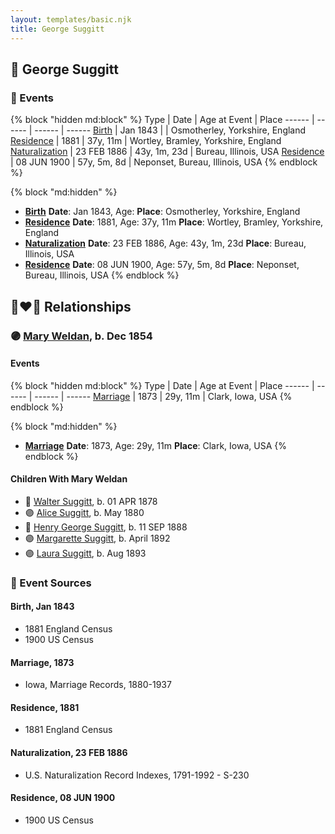 ```yaml
---
layout: templates/basic.njk
title: George Suggitt
---
```

## 🔵 George Suggitt


### 📆 Events

{% block "hidden md:block" %}
Type | Date | Age at Event | Place
------ | ------ | ------ | ------
[Birth](#event-event-2) | Jan 1843 |  | Osmotherley, Yorkshire, England
[Residence](#event-event-0) | 1881 | 37y, 11m | Wortley, Bramley, Yorkshire, England
[Naturalization](#event-event-1) | 23 FEB 1886 | 43y, 1m, 23d | Bureau, Illinois, USA
[Residence](#event-event-2) | 08 JUN 1900 | 57y, 5m, 8d | Neponset, Bureau, Illinois, USA
{% endblock %}

{% block "md:hidden" %}
- **[Birth](#event-event-2)**
**Date**: Jan 1843, Age:
**Place**: Osmotherley, Yorkshire, England
- **[Residence](#event-event-0)**
**Date**: 1881, Age: 37y, 11m
**Place**: Wortley, Bramley, Yorkshire, England
- **[Naturalization](#event-event-1)**
**Date**: 23 FEB 1886, Age: 43y, 1m, 23d
**Place**: Bureau, Illinois, USA
- **[Residence](#event-event-2)**
**Date**: 08 JUN 1900, Age: 57y, 5m, 8d
**Place**: Neponset, Bureau, Illinois, USA
{% endblock %}

## 👩‍❤️‍👨 Relationships

### 🟣 [Mary Weldan](/people/1/18538354), b. Dec 1854

#### Events

{% block "hidden md:block" %}
Type | Date | Age at Event | Place
------ | ------ | ------ | ------
[Marriage](#event-family-0-event-0) | 1873 | 29y, 11m | Clark, Iowa, USA
{% endblock %}

{% block "md:hidden" %}
- **[Marriage](#event-family-0-event-0)**
**Date**: 1873, Age: 29y, 11m
**Place**: Clark, Iowa, USA
{% endblock %}

#### Children With Mary Weldan
* 🔵 [Walter Suggitt](/people/4/45804510), b. 01 APR 1878
* 🟣 [Alice Suggitt](/people/9/95727407), b. May 1880
* 🔵 [Henry George Suggitt](/people/7/7271894), b. 11 SEP 1888
* 🟣 [Margarette Suggitt](/people/6/62628030), b. April 1892
* 🟣 [Laura Suggitt](/people/9/99639932), b. Aug 1893
### 📰 Event Sources

#### <a id="event-event-2"></a> Birth, Jan 1843
* 1881 England Census
* 1900 US Census

#### <a id="event-family-0-event-0"></a> Marriage, 1873
* Iowa, Marriage Records, 1880-1937

#### <a id="event-event-0"></a> Residence, 1881
* 1881 England Census

#### <a id="event-event-1"></a> Naturalization, 23 FEB 1886
* U.S. Naturalization Record Indexes, 1791-1992  - S-230
#### <a id="event-event-2"></a> Residence, 08 JUN 1900
* 1900 US Census
